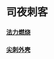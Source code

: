 # 司夜刺客



### [法力燃烧](nyx_assassin_mana_burn/README.md)

### [尖刺外壳](nyx_assassin_spiked_carapace/README.md)



